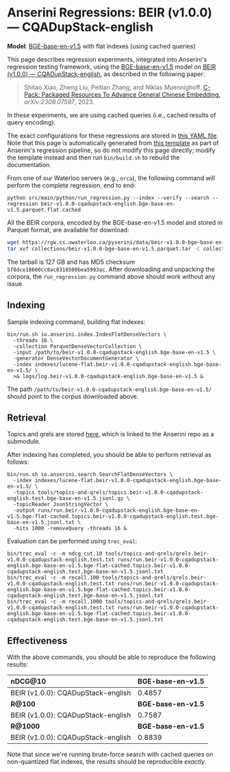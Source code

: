 # Anserini Regressions: BEIR (v1.0.0) &mdash; CQADupStack-english

**Model**: [BGE-base-en-v1.5](https://huggingface.co/BAAI/bge-base-en-v1.5) with flat indexes (using cached queries)

This page describes regression experiments, integrated into Anserini's regression testing framework, using the [BGE-base-en-v1.5](https://huggingface.co/BAAI/bge-base-en-v1.5) model on [BEIR (v1.0.0) &mdash; CQADupStack-english](http://beir.ai/), as described in the following paper:

> Shitao Xiao, Zheng Liu, Peitian Zhang, and Niklas Muennighoff. [C-Pack: Packaged Resources To Advance General Chinese Embedding.](https://arxiv.org/abs/2309.07597) _arXiv:2309.07597_, 2023.

In these experiments, we are using cached queries (i.e., cached results of query encoding).

The exact configurations for these regressions are stored in [this YAML file](../../src/main/resources/regression/beir-v1.0.0-cqadupstack-english.bge-base-en-v1.5.parquet.flat.cached.yaml).
Note that this page is automatically generated from [this template](../../src/main/resources/docgen/templates/beir-v1.0.0-cqadupstack-english.bge-base-en-v1.5.parquet.flat.cached.template) as part of Anserini's regression pipeline, so do not modify this page directly; modify the template instead and then run `bin/build.sh` to rebuild the documentation.

From one of our Waterloo servers (e.g., `orca`), the following command will perform the complete regression, end to end:

```
python src/main/python/run_regression.py --index --verify --search --regression beir-v1.0.0-cqadupstack-english.bge-base-en-v1.5.parquet.flat.cached
```

All the BEIR corpora, encoded by the BGE-base-en-v1.5 model and stored in Parquet format, are available for download:

```bash
wget https://rgw.cs.uwaterloo.ca/pyserini/data/beir-v1.0.0-bge-base-en-v1.5.parquet.tar -P collections/
tar xvf collections/beir-v1.0.0-bge-base-en-v1.5.parquet.tar -C collections/
```

The tarball is 127 GB and has MD5 checksum `5f8dce18660cc8ac0318500bea5993ac`.
After downloading and unpacking the corpora, the `run_regression.py` command above should work without any issue.

## Indexing

Sample indexing command, building flat indexes:

```
bin/run.sh io.anserini.index.IndexFlatDenseVectors \
  -threads 16 \
  -collection ParquetDenseVectorCollection \
  -input /path/to/beir-v1.0.0-cqadupstack-english.bge-base-en-v1.5 \
  -generator DenseVectorDocumentGenerator \
  -index indexes/lucene-flat.beir-v1.0.0-cqadupstack-english.bge-base-en-v1.5/ \
  >& logs/log.beir-v1.0.0-cqadupstack-english.bge-base-en-v1.5 &
```

The path `/path/to/beir-v1.0.0-cqadupstack-english.bge-base-en-v1.5/` should point to the corpus downloaded above.

## Retrieval

Topics and qrels are stored [here](https://github.com/castorini/anserini-tools/tree/master/topics-and-qrels), which is linked to the Anserini repo as a submodule.

After indexing has completed, you should be able to perform retrieval as follows:

```
bin/run.sh io.anserini.search.SearchFlatDenseVectors \
  -index indexes/lucene-flat.beir-v1.0.0-cqadupstack-english.bge-base-en-v1.5/ \
  -topics tools/topics-and-qrels/topics.beir-v1.0.0-cqadupstack-english.test.bge-base-en-v1.5.jsonl.gz \
  -topicReader JsonStringVector \
  -output runs/run.beir-v1.0.0-cqadupstack-english.bge-base-en-v1.5.bge-flat-cached.topics.beir-v1.0.0-cqadupstack-english.test.bge-base-en-v1.5.jsonl.txt \
  -hits 1000 -removeQuery -threads 16 &
```

Evaluation can be performed using `trec_eval`:

```
bin/trec_eval -c -m ndcg_cut.10 tools/topics-and-qrels/qrels.beir-v1.0.0-cqadupstack-english.test.txt runs/run.beir-v1.0.0-cqadupstack-english.bge-base-en-v1.5.bge-flat-cached.topics.beir-v1.0.0-cqadupstack-english.test.bge-base-en-v1.5.jsonl.txt
bin/trec_eval -c -m recall.100 tools/topics-and-qrels/qrels.beir-v1.0.0-cqadupstack-english.test.txt runs/run.beir-v1.0.0-cqadupstack-english.bge-base-en-v1.5.bge-flat-cached.topics.beir-v1.0.0-cqadupstack-english.test.bge-base-en-v1.5.jsonl.txt
bin/trec_eval -c -m recall.1000 tools/topics-and-qrels/qrels.beir-v1.0.0-cqadupstack-english.test.txt runs/run.beir-v1.0.0-cqadupstack-english.bge-base-en-v1.5.bge-flat-cached.topics.beir-v1.0.0-cqadupstack-english.test.bge-base-en-v1.5.jsonl.txt
```

## Effectiveness

With the above commands, you should be able to reproduce the following results:

| **nDCG@10**                                                                                                  | **BGE-base-en-v1.5**|
|:-------------------------------------------------------------------------------------------------------------|-----------|
| BEIR (v1.0.0): CQADupStack-english                                                                           | 0.4857    |
| **R@100**                                                                                                    | **BGE-base-en-v1.5**|
| BEIR (v1.0.0): CQADupStack-english                                                                           | 0.7587    |
| **R@1000**                                                                                                   | **BGE-base-en-v1.5**|
| BEIR (v1.0.0): CQADupStack-english                                                                           | 0.8839    |

Note that since we're running brute-force search with cached queries on non-quantized flat indexes, the results should be reproducible _exactly_.
